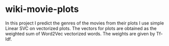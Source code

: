 # wiki-movie-plots
In this project I predict the genres of the movies from their plots
I use simple Linear SVC on vectorized plots. The vectors for plots are obtained as the weighted sum of Word2Vec vectorized words. The weights are given by Tf-Idf.
